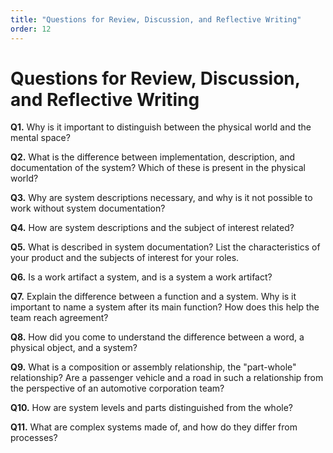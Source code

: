 ```yaml
---
title: "Questions for Review, Discussion, and Reflective Writing"
order: 12
---
```


# Questions for Review, Discussion, and Reflective Writing

**Q1.** Why is it important to distinguish between the physical world and the mental space?

**Q2.** What is the difference between implementation, description, and documentation of the system? Which of these is present in the physical world?

**Q3.** Why are system descriptions necessary, and why is it not possible to work without system documentation?

**Q4.** How are system descriptions and the subject of interest related?

**Q5.** What is described in system documentation? List the characteristics of your product and the subjects of interest for your roles.

**Q6.** Is a work artifact a system, and is a system a work artifact?

**Q7.** Explain the difference between a function and a system. Why is it important to name a system after its main function? How does this help the team reach agreement?

**Q8.** How did you come to understand the difference between a word, a physical object, and a system?

**Q9.** What is a composition or assembly relationship, the "part-whole" relationship? Are a passenger vehicle and a road in such a relationship from the perspective of an automotive corporation team?

**Q10.** How are system levels and parts distinguished from the whole?

**Q11.** What are complex systems made of, and how do they differ from processes?